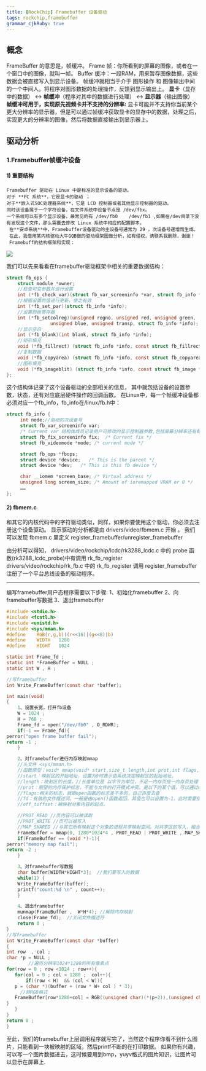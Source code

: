 ```yaml
---
title: [RockChip] Framebuffer 设备驱动
tags: rockchip,framebuffer
grammar_cjkRuby: true
---
```


## 概念
FrameBuffer 的意思是，帧缓冲。
Frame 帧：你所看到的屏幕的图像，或者在一个窗口中的图像，就叫一帧。
Buffer 缓冲：一段RAM，用来暂存图像数据，这些数据会被直接写入到显示设备。
帧缓冲就相当于介于 图形操作 和 图像输出中间的一个中间人。将程序对图形数据的处理操作，反馈到显示输出上。
**显卡**（显存中的数据） <-> **帧缓冲**（程序对其中的数据进行处理） <-> **显示器**（输出图像）
**帧缓冲可用于，实现原先视频卡并不支持的分辨率:**
显卡可能并不支持你当前某个更大分辨率的显示器，但是可以通过帧缓冲获取显卡的显存中的数据，处理之后，实现更大的分辨率的图像，然后将数据直接输出到显示器上。

## 驱动分析
### 1.Framebuffer帧缓冲设备
#### 1) 重要结构
	Framebuffer 驱动在 Linux 中是标准的显示设备的驱动。
    对于 **PC 系统**，它是显卡的驱动 ；
    对于**嵌入式SOC处理器系统**，它是 LCD 控制器或者其他显示控制器的驱动。
    同时该设备属于一个字符设备，在文件系统中设备节点是 /dev/fbx。    
	一个系统可以有多个显示设备，最常见的有 /dev/fb0    /dev/fb1 ,如果在/dev目录下没有发现这个文件，那么需要去修改 Linux 系统中相应的配置脚本。
     在**安卓系统**中，Framebuffer设备驱动的主设备号通常为 29 ，次设备号递增而生成。
     在此，我借用某内核驱动大牛GQB做的驱动框架图做分析，如有侵权，请联系我删除，谢谢！   
     Framebuff的结构框架和实现：     
![](https://ws2.sinaimg.cn/large/ba061518gw1f7jkue0g3hj20lh0cfq5l.jpg)

我们可以先来看看在framebuffer驱动框架中相关的重要数据结构：
```c
struct fb_ops {
    struct module *owner;
    //检查可变参数并进行设置
    int (*fb_check_var)(struct fb_var_screeninfo *var, struct fb_info *info);
    //根据设置的值进行更新，使之有效
    int (*fb_set_par)(struct fb_info *info);
    //设置颜色寄存器
    int (*fb_setcolreg)(unsigned regno, unsigned red, unsigned green,
                unsigned blue, unsigned transp, struct fb_info *info);
    //显示空白
    int (*fb_blank)(int blank, struct fb_info *info);
    //矩形填充
    void (*fb_fillrect) (struct fb_info *info, const struct fb_fillrect *rect);
    //复制数据
    void (*fb_copyarea) (struct fb_info *info, const struct fb_copyarea *region);
    //图形填充
    void (*fb_imageblit) (struct fb_info *info, const struct fb_image *image);
};
```
这个结构体记录了这个设备驱动的全部相关的信息，
其中就包括设备的设置参数，状态，还有对应底层硬件操作的回调函数。
在Linux中，每一个帧缓冲设备都必须对应一个fb_info，fb_info在/linux/fb.h中：
```c
struct fb_info {
     int node;//驱动的次设备号
     struct fb_var_screeninfo var;
     /* Current var 结构体成员记录用户可修改的显示控制器参数,包括屏幕分辨率还有每个像素点的位数 */
     struct fb_fix_screeninfo fix;  /* Current fix */
     struct fb_videomode *mode; /* current mode */

     struct fb_ops *fbops;
     struct device *device;   /* This is the parent */
     struct device *dev;   /* This is this fb device */

     char __iomem *screen_base; /* Virtual address */
     unsigned long screen_size; /* Amount of ioremapped VRAM or 0 */
     ……
};
```
#### 2) fbmem.c
和其它的内核代码中的字符驱动类似，同样，如果你要使用这个驱动，你必须去注册这个设备驱动。
显示驱动的分析都是由 drivers/video/fbmem.c 开始 。
我们可以发现 fbmem.c 里定义 register_framebuffer/unregister_framebuffer

由分析可以得知，
drivers/video/rockchip/lcdc/rk3288_lcdc.c 中的 probe 函数(rk3288_lcdc_probe)中有调用 rk_fb_register
drivers/video/rockchip/rk_fb.c 中的 rk_fb_register 调用 register_framebuffer
注册了一个平台总线设备的驱动程序。



-----






编写framebuffer用户态程序需要以下步骤:
1、初始化framebuffer
2、向framebuffer写数据
3、退出framebuffer
```c
#include <stdio.h>
#include <fcntl.h>
#include <unistd.h>
#include <sys/mman.h>
#define    RGB(r,g,b)((r<<16)|(g<<8)|b)
#define    WIDTH   1280
#define    HIGHT   1024

static int Frame_fd ;
static int *FrameBuffer = NULL ;
static int W , H ;

//写framebuffer
int Write_FrameBuffer(const char *buffer);

int main(void)
{
    1、设置长宽，打开fb设备
    W = 1024 ;
    H = 768 ;
    Frame_fd = open("/dev/fb0" , O_RDWR);
    if(-1 == Frame_fd){
perror("open frame buffer fail");
return -1 ;
    }

    2、对framebuffer进行内存映射mmap
    //头文件 <sys/mman.h>
    //函数原型：void* mmap(void* start,size_t length,int prot,int flags,int fd,off_t offset);
    //start：映射区的开始地址，设置为0时表示由系统决定映射区的起始地址。
    //length：映射区的长度。//长度单位是 以字节为单位，不足一内存页按一内存页处理
    //prot：期望的内存保护标志，不能与文件的打开模式冲突。是以下的某个值，可以通过or运算合理地组合在一起
    //flags:相关的标志，就跟open函数的标志差不多的，自己百度去查
    //fd：有效的文件描述词。一般是由open()函数返回，其值也可以设置为-1，此时需要指定flags参数中的MAP_ANON,表明进行的是匿名映射。
    //off_toffset：被映射对象内容的起点。

    //PROT_READ //页内容可以被读取
    //PROT_WRITE //页可以被写入
    //MAP_SHARED //与其它所有映射这个对象的进程共享映射空间。对共享区的写入，相当于输出到文件。直到msync()或者munmap()被调用，文件实际上不会被更新。
    FrameBuffer = mmap(0, 1280*1024*4 , PROT_READ | PROT_WRITE , MAP_SHARED , Frame_fd ,0 );
    if(FrameBuffer == (void *)-1){
perror("memory map fail");
return -2 ;
    }

    3、对framebuffer写数据
    char buffer[WIDTH*HIGHT*3];  //我们要写入的数据
    while(1) {
    Write_FrameBuffer(buffer);
    printf("count:%d \n" , count++);
    }

    4、退出framebuffer
    munmap(FrameBuffer ,  W*H*4); //解除内存映射
    close(Frame_fd);  //关闭文件描述符
    return 0 ;
}
//写framebuffer
int Write_FrameBuffer(const char *buffer)
{
int row  , col ;
char *p = NULL ;
        //遍历分辨率1024*1280的所有像素点
for(row = 0 ; row <1024 ; row++){
   for(col = 0 ; col < 1280 ;  col++){
       if((row < H)  && (col < W)){
   p = (char *)(buffer + (row * W+ col ) * 3);
     //转RGB格式
   FrameBuffer[row*1280+col] = RGB((unsigned char)(*(p+2)),(unsigned char)(*(p+1)),(unsigned char )(*p));
}
   }
}
return 0 ;
}
```
至此，我们的framebuffer上层调用程序就写完了，当然这个程序你看不到什么图片，只能看到一块被映射的区域，然后printf不断的在打印数据。
    如果你有兴趣，可以写一个图片数据进去，这时候要用到bmp，yuyv格式的图片知识，让图片可以显示在屏幕上.
